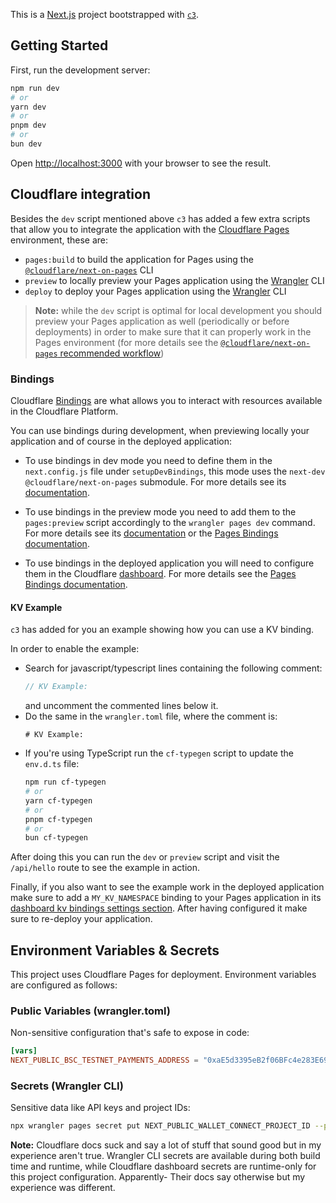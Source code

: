This is a [Next.js](https://nextjs.org/) project bootstrapped with
[`c3`](https://developers.cloudflare.com/pages/get-started/c3).

## Getting Started

First, run the development server:

```bash
npm run dev
# or
yarn dev
# or
pnpm dev
# or
bun dev
```

Open [http://localhost:3000](http://localhost:3000) with your browser to see the
result.

## Cloudflare integration

Besides the `dev` script mentioned above `c3` has added a few extra scripts that
allow you to integrate the application with the
[Cloudflare Pages](https://pages.cloudflare.com/) environment, these are:

- `pages:build` to build the application for Pages using the
  [`@cloudflare/next-on-pages`](https://github.com/cloudflare/next-on-pages) CLI
- `preview` to locally preview your Pages application using the
  [Wrangler](https://developers.cloudflare.com/workers/wrangler/) CLI
- `deploy` to deploy your Pages application using the
  [Wrangler](https://developers.cloudflare.com/workers/wrangler/) CLI

> **Note:** while the `dev` script is optimal for local development you should
> preview your Pages application as well (periodically or before deployments) in
> order to make sure that it can properly work in the Pages environment (for
> more details see the
> [`@cloudflare/next-on-pages` recommended workflow](https://github.com/cloudflare/next-on-pages/blob/main/internal-packages/next-dev/README.md#recommended-development-workflow))

### Bindings

Cloudflare
[Bindings](https://developers.cloudflare.com/pages/functions/bindings/) are what
allows you to interact with resources available in the Cloudflare Platform.

You can use bindings during development, when previewing locally your
application and of course in the deployed application:

- To use bindings in dev mode you need to define them in the `next.config.js`
  file under `setupDevBindings`, this mode uses the `next-dev`
  `@cloudflare/next-on-pages` submodule. For more details see its
  [documentation](https://github.com/cloudflare/next-on-pages/blob/05b6256/internal-packages/next-dev/README.md).

- To use bindings in the preview mode you need to add them to the
  `pages:preview` script accordingly to the `wrangler pages dev` command. For
  more details see its
  [documentation](https://developers.cloudflare.com/workers/wrangler/commands/#dev-1)
  or the
  [Pages Bindings documentation](https://developers.cloudflare.com/pages/functions/bindings/).

- To use bindings in the deployed application you will need to configure them in
  the Cloudflare [dashboard](https://dash.cloudflare.com/). For more details see
  the
  [Pages Bindings documentation](https://developers.cloudflare.com/pages/functions/bindings/).

#### KV Example

`c3` has added for you an example showing how you can use a KV binding.

In order to enable the example:

- Search for javascript/typescript lines containing the following comment:
  ```ts
  // KV Example:
  ```
  and uncomment the commented lines below it.
- Do the same in the `wrangler.toml` file, where the comment is:
  ```
  # KV Example:
  ```
- If you're using TypeScript run the `cf-typegen` script to update the
  `env.d.ts` file:
  ```bash
  npm run cf-typegen
  # or
  yarn cf-typegen
  # or
  pnpm cf-typegen
  # or
  bun cf-typegen
  ```

After doing this you can run the `dev` or `preview` script and visit the
`/api/hello` route to see the example in action.

Finally, if you also want to see the example work in the deployed application
make sure to add a `MY_KV_NAMESPACE` binding to your Pages application in its
[dashboard kv bindings settings section](https://dash.cloudflare.com/?to=/:account/pages/view/:pages-project/settings/functions#kv_namespace_bindings_section).
After having configured it make sure to re-deploy your application.


## Environment Variables & Secrets

This project uses Cloudflare Pages for deployment. Environment variables are configured as follows:

### Public Variables (wrangler.toml)
Non-sensitive configuration that's safe to expose in code:
```toml
[vars]
NEXT_PUBLIC_BSC_TESTNET_PAYMENTS_ADDRESS = "0xaE5d3395eB2f06BFc4e283E69d9166c71043F6Ea"
```

### Secrets (Wrangler CLI)
Sensitive data like API keys and project IDs:
```bash
npx wrangler pages secret put NEXT_PUBLIC_WALLET_CONNECT_PROJECT_ID --project-name=lemon-payments-dapp
```

**Note:** Cloudflare docs suck and say a lot of stuff that sound good but in my experience aren't true.
Wrangler CLI secrets are available during both build time and runtime, while Cloudflare dashboard secrets are runtime-only for this project configuration.
Apparently- Their docs say otherwise but my experience was different.
